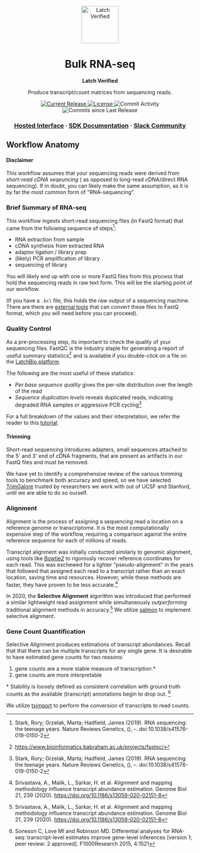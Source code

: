 <html>
<p align="center">
  <img src="https://user-images.githubusercontent.com/31255434/182674961-b5b9ce91-ef56-48e7-80d1-cca029d25f78.jpg" alt="Latch Verified" width="100">
</p>

<h1 align="center">
  Bulk RNA-seq
</h1>

<p align="center">
<strong>
Latch Verified
</strong>
</p>

<p align="center">
  Produce transcript/count matrices from sequencing reads.
</p>

<p align="center">
  <a href="https://github.com/latch-verified/bulk-rnaseq/releases/latest">
    <img src="https://img.shields.io/github/release/latch-verified/bulk-rnaseq.svg" alt="Current Release" />
  </a>
  <a href="https://opensource.org/licenses/MIT">
    <img src="https://img.shields.io/badge/LICENSE-MIT-brightgreen.svg" alt="License" />
  </a>
  <img src="https://img.shields.io/github/commit-activity/w/latch-verified/bulk-rnaseq.svg?style=plastic" alt="Commit Activity" />
  <img src="https://img.shields.io/github/commits-since/latch-verified/bulk-rnaseq/latest.svg?style=plastic" alt="Commits since Last Release" />
</p>

<h3 align="center">
  <a href="https://console.latch.bio/explore/65992/info">Hosted Interface</a>
  <span> · </span>
  <a href="https://docs.latch.bio">SDK Documentation</a>
  <span> · </span>
  <a href="https://join.slack.com/t/latchbiosdk/shared_invite/zt-193ibmedi-WB6mBu2GJ2WejUHhxMOuwg">Slack Community</a>
</h3>

</html>


## Workflow Anatomy

#### Disclaimer

This workflow assumes that your sequencing reads were derived from *short-read
cDNA seqeuncing* ( as opposed to long-read cDNA/direct RNA sequencing). If in
doubt, you can likely make the same assumption, as it is by far the most common
form of "RNA-sequencing".

### Brief Summary of RNA-seq

This workflow ingests short-read sequencing files (in FastQ format) that came
from the following sequence of steps[^1]:

  - RNA extraction from sample
  - cDNA synthesis from extracted RNA
  - adaptor ligation / library prep
  - (likely) PCR amplification of library
  - sequencing of library

You will likely end up with one or more FastQ files from this process that hold
the sequencing reads in raw text form. This will be the starting point of our
workflow.

(If you have a `.bcl` file, this holds the raw output of a sequencing machine.
There are there are [external
tools](https://support.illumina.com/sequencing/sequencing_software/bcl2fastq-conversion-software.html)
that can convert these files to FastQ format, which you will need before you can
proceed).

### Quality Control

As a pre-processing step, its important to check the quality of your sequencing
files. FastQC is the industry staple for generating a report of useful summary
statistics[^2] and is available if you double-click on a file on the [LatchBio
platform](https://console.latch.bio).

The following are the most useful of these statistics:

  - *Per base sequence quality* gives the per-site distribution over the length
of the read
  - *Sequence duplication levels* reveals duplicated reads, indicating degraded
RNA samples or aggressive PCR cycling[^1]

For a full breakdown of the values and their interpretation, we refer the
reader to this
[tutorial](https://hbctraining.github.io/Intro-to-rnaseq-hpc-salmon/lessons/qc_fastqc_assessment.html).

#### Trimming

Short-read sequencing introduces adapters, small sequences attached to the 5'
and 3' end of cDNA fragments, that are present as artifacts in our FastQ files
and must be removed.

We have yet to identify a comprehensive review of the various trimming tools to
benchmark both accuracy and speed, so
we have selected [TrimGalore](https://github.com/FelixKrueger/TrimGalore)
trusted by researchers we work with out of UCSF and Stanford, until we are able
to do so ourself.

### Alignment

Alignment is the process of assigning a sequencing read a location on a
reference genome or transcriptome. It is the most computationally expensive step
of the workflow, requiring a comparison against the entire reference sequence
for each of millions of reads.

Transcript alignment was initially conducted similarly to genomic alignment,
using tools like
[Bowtie2](http://bowtie-bio.sourceforge.net/bowtie2/index.shtml) to rigorously
recover reference coordinates for each read. This was eschewed for a lighter
"pseudo-alignment" in the years that followed that assigned each read to a
transcript rather than an exact location, saving time and resources. However,
while these methods are faster, they have proven to be less accurate.[^3]

In 2020, the **Selective Alignment** algorithm was introduced that performed a
similar lightweight read assignment while simultaneously *outperforming*
traditional alignment methods in accuracy.[^3] We utilize
[salmon](https://github.com/COMBINE-lab/salmon) to implement selective
alignment.

### Gene Count Quantification

Selective Alignment produces estimations of transcript abundances. Recall that
that there can be multiple transcripts for any single gene. It is desirable to
have estimated gene counts for two reasons:

  1. gene counts are a more stable measure of transcription.\*
  2. gene counts are more interpretable 

\* Stability is loosely defined as consistent correlation with ground truth
counts as the available (transcript) annotations begin to drop out. [^4]

We utilize [tximport](ps://bioconductor.org/packages/release/bioc/html/tximport.html) to
perform the conversion of transcripts to read counts.

[^1]: Stark, Rory; Grzelak, Marta; Hadfield, James (2019). RNA sequencing: the teenage years. Nature Reviews Genetics, (), –. doi:10.1038/s41576-019-0150-2 
[^2]: https://www.bioinformatics.babraham.ac.uk/projects/fastqc/
[^3]: Srivastava, A., Malik, L., Sarkar, H. et al. Alignment and mapping methodology influence transcript abundance estimation. Genome Biol 21, 239 (2020). https://doi.org/10.1186/s13059-020-02151-8
[^4]: Soneson C, Love MI and Robinson MD. Differential analyses for RNA-seq: transcript-level estimates improve gene-level inferences [version 1; peer review: 2 approved]. F1000Research 2015, 4:1521
